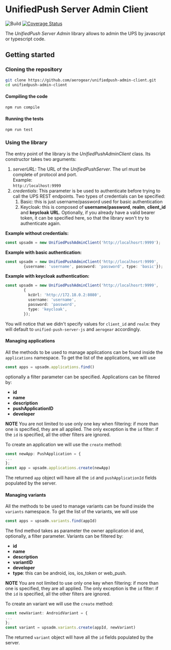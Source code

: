 # UnifiedPush Server Admin Client

![Build](https://github.com/aerogear/unifiedpush-admin-client/workflows/build/badge.svg)
[![Coverage Status](https://coveralls.io/repos/github/aerogear/unifiedpush-admin-client/badge.svg)](https://coveralls.io/github/aerogear/unifiedpush-admin-client)

The _UnifiedPush Server Admin_ library allows to admin the UPS by javascript or typescript code.

## Getting started
### Cloning the repository

```bash
git clone https://github.com/aerogear/unifiedpush-admin-client.git
cd unifiedpush-admin-client
```

#### Compiling the code

```bash
npm run compile
```

#### Running the tests

```bash
npm run test
```

### Using the library

The entry point of the library is the _UnifiedPushAdminClient_ class. Its constructor takes two arguments:
1. *serverURL*: The URL of the _UnifiedPushServer_. The url must be complete of protocol and port.  
   Example:  
   `http://localhost:9999` 
1. *credentials*: This parameter is be used to authenticate before trying to call the UPS REST endpoints. Two types of credentials
can be specified:
   1. Basic: this is just username/password used for basic authentication
   2. Keycloak: this is composed of **username/password**, **realm**, **client_id** and **keycloak URL**. Optionally, if you already have a valid bearer token, it
   can be specified here, so that the library won't try to authenticate again.
   
**Example without credentials:** 
```typescript
const upsadm = new UnifiedPushAdminClient('http://localhosrt:9999');
```

**Example with basic authentication:**  
```typescript
const upsadm = new UnifiedPushAdminClient('http://localhosrt:9999', 
        {username: 'username', password: 'password', type: 'basic'});
```

**Example with keycloak authentication:**
```typescript
const upsadm = new UnifiedPushAdminClient('http://localhosrt:9999', 
        {
          kcUrl: 'http://172.18.0.2:8080',
          username: 'username',
          password: 'password',
          type: 'keycloak',
        });
```

You will notice that we didn't specify values for `client_id` and `realm`: they will default to `unified-push-server-js` 
and `aerogear` accordingly.

#### Managing applications

All the methods to be used to manage applications can be found inside the `applications` namespace.
To get the list of the applications, we will use
```typescript
const apps = upsadm.applications.find()
```

optionally a filter parameter can be specified. Applications can be filtered by:
* **id**
* **name**
* **description**
* **pushApplicationID**
* **developer**

**NOTE** You are not limited to use only one key when filtering: if more than one is specified, they are all applied. The only 
exception is the `id` filter: if the `id` is specified, all the other filters are ignored.

To create an application we will use the `create` method:
```typescript
const newApp: PushApplication = {
...
};
const app = upsadm.applications.create(newApp)
```
The returned `app` object will have all the `id` and `pushApplicationId` fields populated by the server.

#### Managing variants

All the methods to be used to manage variants can be found inside the `variants` namespace.
To get the list of the variants, we will use
```typescript
const apps = upsadm.variants.find(appId)
```

The find method takes as parameter the owner application id and, optionally, a filter parameter. Variants can be filtered by:
* **id**
* **name**
* **description**
* **variantID**
* **developer**
* **type**: this can be android, ios, ios_token or web_push.

**NOTE** You are not limited to use only one key when filtering: if more than one is specified, they are all applied. The only 
exception is the `id` filter: if the `id` is specified, all the other filters are ignored.

To create an variant we will use the `create` method:
```typescript
const newVariant: AndroidVariant = {
...
};
const variant = upsadm.variants.create(appId, newVariant)
```
The returned `variant` object will have all the `id` fields populated by the server.
